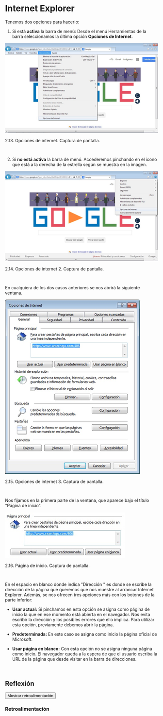 
# Internet Explorer

Tenemos dos opciones para hacerlo:

1. Si está **activa** la barra de menú: Desde el menú Herramientas de la barra seleccionamos la última opción **Opciones de Internet**.


![](img/opciones_de_internet_explorer.jpg)

 2.13. Opciones de internet. Captura de pantalla.

 

2. Si **no está activa** la barra de menú: Accederemos pinchando en el icono que está a la derecha de la estrella según se muestra en la imagen.


![](img/opciones_de_explorer_2.jpg)

 2.14. Opciones de internet 2. Captura de pantalla.

 

En cualquiera de los dos casos anteriores se nos abrirá la siguiente ventana.


![](img/opciones_de_internet_3.jpg)

 2.15. Opciones de internet 3. Captura de pantalla.

 

Nos fijamos en la primera parte de la ventana, que aparece bajo el título "Página de inicio".


![](img/pagina_de_inicio.1.jpg)

 2.16. Página de inicio. Captura de pantalla.

 

En el espacio en blanco donde indica "Dirección " es donde se escribe la dirección de la página que queremos que nos muestre al arrancar Internet Explorer. Además, se nos ofrecen tres opciones más con los botones de la parte inferior:

- **Usar actual:** Si pinchamos en esta opción se asigna como página de inicio la que en ese momento está abierta en el navegador. Nos evita escribir la dirección y los posibles errores que ello implica. Para utilizar esta opción, previamente debemos abrir la página.

- **Predeterminada:** En este caso se asigna como inicio la página oficial de Microsoft.

- **Usar página en blanco:** Con esta opción no se asigna ninguna página como inicio. El navegador queda a la espera de que el usuario escriba la URL de la página que desde visitar en la barra de direcciones.

 

## Reflexión

<script type="text/javascript">var feedback51_9text = "Mostrar retroalimentación";</script><input class="feedbackbutton" name="toggle-feedback-51_9" onclick="$exe.toggleFeedback(this,true);return false" type="button" value="Mostrar retroalimentación"/>

### Retroalimentación

